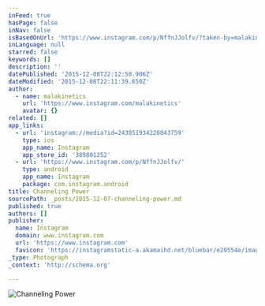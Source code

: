 ```yaml
---
inFeed: true
hasPage: false
inNav: false
isBasedOnUrl: 'https://www.instagram.com/p/NffnJJolfv/?taken-by=malakinetics'
inLanguage: null
starred: false
keywords: []
description: ''
datePublished: '2015-12-08T22:12:50.906Z'
dateModified: '2015-12-08T22:11:39.650Z'
author:
  - name: malakinetics
    url: 'https://www.instagram.com/malakinetics'
    avatar: {}
related: []
app_links:
  - url: 'instagram://media?id=243051934228043759'
    type: ios
    app_name: Instagram
    app_store_id: '389801252'
  - url: 'https://www.instagram.com/p/NffnJJolfv/'
    type: android
    app_name: Instagram
    package: com.instagram.android
title: Channeling Power
sourcePath: _posts/2015-12-07-channeling-power.md
published: true
authors: []
publisher:
  name: Instagram
  domain: www.instagram.com
  url: 'https://www.instagram.com'
  favicon: 'https://instagramstatic-a.akamaihd.net/bluebar/e20554e/images/ico/favicon.ico'
_type: Photograph
_context: 'http://schema.org'

---
```

![Channeling Power](https://s3-us-west-2.amazonaws.com/the-grid-img/p/f7f4642df5a2f5796a188d5a72f7256465b3d263.jpg)